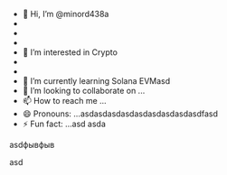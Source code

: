 

















- 👋 Hi, I’m @minord438a
- 
- 
- 
- 👀 I’m interested in Crypto
- 
- 
- 🌱 I’m currently learning Solana EVMasd
- 💞️ I’m looking to collaborate on ...
- 📫 How to reach me ...
- 😄 Pronouns: ...asdasdasdasdasdasdasdasdasdfasd
- ⚡ Fun fact: ...asd
asda
<!---asdasdasdasdasdasddasddd
minord438/minord438 is a ✨ special ✨ repository because its `README.mdd` (this file) appears on youdr GitHub profile.asdasdasd
You can click the Preview link to take a look at your changes.asdasdasd
--->asdфывфыв
asd
